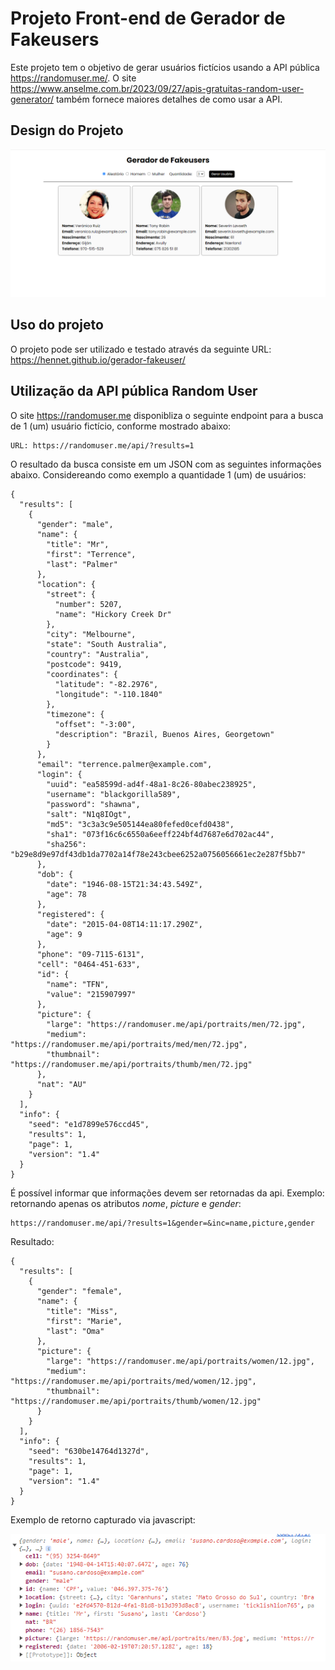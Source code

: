 # Projeto Front-end de Gerador de Fakeusers

Este projeto tem o objetivo de gerar usuários fictícios usando a API pública https://randomuser.me/. O site https://www.anselme.com.br/2023/09/27/apis-gratuitas-random-user-generator/ também fornece maiores detalhes de como usar a API.

## Design do Projeto

![alt text](image-1.png)

## Uso do projeto

O projeto pode ser utilizado e testado através da seguinte URL: https://hennet.github.io/gerador-fakeuser/

## Utilização da API pública Random User

O site https://randomuser.me disponibliza o seguinte endpoint para a busca de 1 (um) usuário fictício, conforme mostrado abaixo:

```
URL: https://randomuser.me/api/?results=1
```

O resultado da busca consiste em um JSON com as seguintes informações abaixo. Considereando como exemplo a quantidade 1 (um) de usuários:

```
{
  "results": [
    {
      "gender": "male",
      "name": {
        "title": "Mr",
        "first": "Terrence",
        "last": "Palmer"
      },
      "location": {
        "street": {
          "number": 5207,
          "name": "Hickory Creek Dr"
        },
        "city": "Melbourne",
        "state": "South Australia",
        "country": "Australia",
        "postcode": 9419,
        "coordinates": {
          "latitude": "-82.2976",
          "longitude": "-110.1840"
        },
        "timezone": {
          "offset": "-3:00",
          "description": "Brazil, Buenos Aires, Georgetown"
        }
      },
      "email": "terrence.palmer@example.com",
      "login": {
        "uuid": "ea58599d-ad4f-48a1-8c26-80abec238925",
        "username": "blackgorilla589",
        "password": "shawna",
        "salt": "N1q8IOgt",
        "md5": "3c3a3c9e505144ea80fefed0cefd0438",
        "sha1": "073f16c6c6550a6eeff224bf4d7687e6d702ac44",
        "sha256": "b29e8d9e97df43db1da7702a14f78e243cbee6252a0756056661ec2e287f5bb7"
      },
      "dob": {
        "date": "1946-08-15T21:34:43.549Z",
        "age": 78
      },
      "registered": {
        "date": "2015-04-08T14:11:17.290Z",
        "age": 9
      },
      "phone": "09-7115-6131",
      "cell": "0464-451-633",
      "id": {
        "name": "TFN",
        "value": "215907997"
      },
      "picture": {
        "large": "https://randomuser.me/api/portraits/men/72.jpg",
        "medium": "https://randomuser.me/api/portraits/med/men/72.jpg",
        "thumbnail": "https://randomuser.me/api/portraits/thumb/men/72.jpg"
      },
      "nat": "AU"
    }
  ],
  "info": {
    "seed": "e1d7899e576ccd45",
    "results": 1,
    "page": 1,
    "version": "1.4"
  }
}
```

É possível informar que informações devem ser retornadas da api. Exemplo: retornando apenas os atributos _nome_, _picture_ e _gender_:

```
https://randomuser.me/api/?results=1&gender=&inc=name,picture,gender
```

Resultado:

```
{
  "results": [
    {
      "gender": "female",
      "name": {
        "title": "Miss",
        "first": "Marie",
        "last": "Oma"
      },
      "picture": {
        "large": "https://randomuser.me/api/portraits/women/12.jpg",
        "medium": "https://randomuser.me/api/portraits/med/women/12.jpg",
        "thumbnail": "https://randomuser.me/api/portraits/thumb/women/12.jpg"
      }
    }
  ],
  "info": {
    "seed": "630be14764d1327d",
    "results": 1,
    "page": 1,
    "version": "1.4"
  }
}
```

Exemplo de retorno capturado via javascript:

![alt text](image.png)
